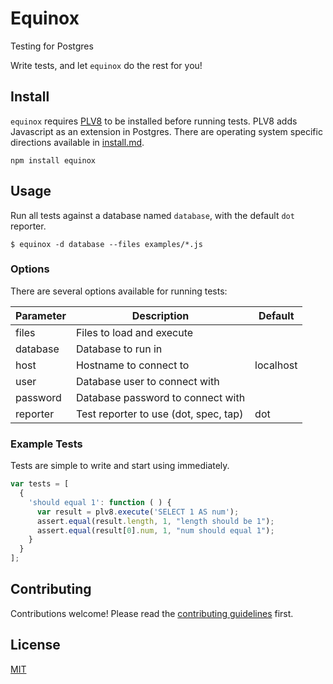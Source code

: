 # Equinox

Testing for Postgres

Write tests, and let `equinox` do the rest for you!

## Install

`equinox` requires [PLV8](https://github.com/plv8/plv8) to be installed before
running tests.  PLV8 adds Javascript as an extension in Postgres.  There are
operating system specific directions available in [install.md](docs/install.md).

```
npm install equinox
```

## Usage

Run all tests against a database named `database`, with the default `dot`
reporter.

```
$ equinox -d database --files examples/*.js
```

### Options

There are several options available for running tests:

Parameter|Description|Default
---|---|---
files|Files to load and execute|
database|Database to run in|
host|Hostname to connect to|localhost
user|Database user to connect with|
password|Database password to connect with|
reporter|Test reporter to use (dot, spec, tap)|dot

### Example Tests

Tests are simple to write and start using immediately.

```js
var tests = [
  {
    'should equal 1': function ( ) {
      var result = plv8.execute('SELECT 1 AS num');
      assert.equal(result.length, 1, "length should be 1");
      assert.equal(result[0].num, 1, "num should equal 1");
    }
  }
];
```

## Contributing

Contributions welcome! Please read the [contributing guidelines](CONTRIBUTING.md) first.

## License

[MIT](LICENSE.md)
